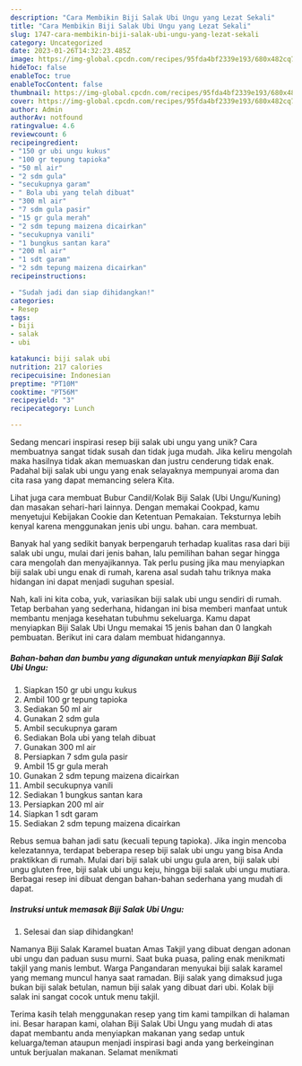 ```yaml
---
description: "Cara Membikin Biji Salak Ubi Ungu yang Lezat Sekali"
title: "Cara Membikin Biji Salak Ubi Ungu yang Lezat Sekali"
slug: 1747-cara-membikin-biji-salak-ubi-ungu-yang-lezat-sekali
category: Uncategorized
date: 2023-01-26T14:32:23.485Z
image: https://img-global.cpcdn.com/recipes/95fda4bf2339e193/680x482cq70/biji-salak-ubi-ungu-foto-resep-utama.jpg
hideToc: false
enableToc: true
enableTocContent: false
thumbnail: https://img-global.cpcdn.com/recipes/95fda4bf2339e193/680x482cq70/biji-salak-ubi-ungu-foto-resep-utama.jpg
cover: https://img-global.cpcdn.com/recipes/95fda4bf2339e193/680x482cq70/biji-salak-ubi-ungu-foto-resep-utama.jpg
author: Admin
authorAv: notfound
ratingvalue: 4.6
reviewcount: 6
recipeingredient:
- "150 gr ubi ungu kukus"
- "100 gr tepung tapioka"
- "50 ml air"
- "2 sdm gula"
- "secukupnya garam"
- " Bola ubi yang telah dibuat"
- "300 ml air"
- "7 sdm gula pasir"
- "15 gr gula merah"
- "2 sdm tepung maizena dicairkan"
- "secukupnya vanili"
- "1 bungkus santan kara"
- "200 ml air"
- "1 sdt garam"
- "2 sdm tepung maizena dicairkan"
recipeinstructions:

- "Sudah jadi dan siap dihidangkan!"
categories:
- Resep
tags:
- biji
- salak
- ubi

katakunci: biji salak ubi 
nutrition: 217 calories
recipecuisine: Indonesian
preptime: "PT10M"
cooktime: "PT56M"
recipeyield: "3"
recipecategory: Lunch

---
```





Sedang mencari inspirasi resep biji salak ubi ungu yang unik? Cara membuatnya sangat tidak susah dan tidak juga mudah. Jika keliru mengolah maka hasilnya tidak akan memuaskan dan justru cenderung tidak enak. Padahal biji salak ubi ungu yang enak selayaknya mempunyai aroma dan cita rasa yang dapat memancing selera Kita.





Lihat juga cara membuat Bubur Candil/Kolak Biji Salak (Ubi Ungu/Kuning) dan masakan sehari-hari lainnya. Dengan memakai Cookpad, kamu menyetujui Kebijakan Cookie dan Ketentuan Pemakaian. Teksturnya lebih kenyal karena menggunakan jenis ubi ungu. bahan. cara membuat.

Banyak hal yang sedikit banyak berpengaruh terhadap kualitas rasa dari biji salak ubi ungu, mulai dari jenis bahan, lalu pemilihan bahan segar hingga cara mengolah dan menyajikannya. Tak perlu pusing jika mau menyiapkan biji salak ubi ungu enak di rumah, karena asal sudah tahu triknya maka hidangan ini dapat menjadi suguhan spesial.






Nah, kali ini kita coba, yuk, variasikan biji salak ubi ungu sendiri di rumah. Tetap berbahan yang sederhana, hidangan ini bisa memberi manfaat untuk membantu menjaga kesehatan tubuhmu sekeluarga. Kamu dapat menyiapkan Biji Salak Ubi Ungu memakai 15 jenis bahan dan 0 langkah pembuatan. Berikut ini cara dalam membuat hidangannya.

<!--inarticleads1-->

##### Bahan-bahan dan bumbu yang digunakan untuk menyiapkan Biji Salak Ubi Ungu:

1. Siapkan 150 gr ubi ungu kukus
1. Ambil 100 gr tepung tapioka
1. Sediakan 50 ml air
1. Gunakan 2 sdm gula
1. Ambil secukupnya garam
1. Sediakan  Bola ubi yang telah dibuat
1. Gunakan 300 ml air
1. Persiapkan 7 sdm gula pasir
1. Ambil 15 gr gula merah
1. Gunakan 2 sdm tepung maizena dicairkan
1. Ambil secukupnya vanili
1. Sediakan 1 bungkus santan kara
1. Persiapkan 200 ml air
1. Siapkan 1 sdt garam
1. Sediakan 2 sdm tepung maizena dicairkan


Rebus semua bahan jadi satu (kecuali tepung tapioka). Jika ingin mencoba kelezatannya, terdapat beberapa resep biji salak ubi ungu yang bisa Anda praktikkan di rumah. Mulai dari biji salak ubi ungu gula aren, biji salak ubi ungu gluten free, biji salak ubi ungu keju, hingga biji salak ubi ungu mutiara. Berbagai resep ini dibuat dengan bahan-bahan sederhana yang mudah di dapat. 

<!--inarticleads2-->

##### Instruksi untuk memasak Biji Salak Ubi Ungu:


1. Selesai dan siap dihidangkan!

Namanya Biji Salak Karamel buatan Amas Takjil yang dibuat dengan adonan ubi ungu dan paduan susu murni. Saat buka puasa, paling enak menikmati takjil yang manis lembut. Warga Pangandaran menyukai biji salak karamel yang memang muncul hanya saat ramadan. Biji salak yang dimaksud juga bukan biji salak betulan, namun biji salak yang dibuat dari ubi. Kolak biji salak ini sangat cocok untuk menu takjil. 

Terima kasih telah menggunakan resep yang tim kami tampilkan di halaman ini. Besar harapan kami, olahan Biji Salak Ubi Ungu yang mudah di atas dapat membantu anda menyiapkan makanan yang sedap untuk keluarga/teman ataupun menjadi inspirasi bagi anda yang berkeinginan untuk berjualan makanan. Selamat menikmati

